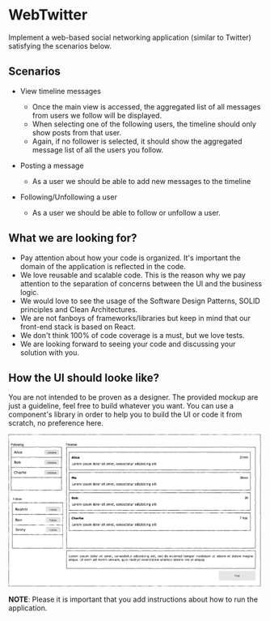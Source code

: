 WebTwitter
========================
  
Implement a web-based social networking application (similar to Twitter) satisfying the scenarios below.
 
<h2>Scenarios</h2> 

- View timeline messages 
    * Once the main view is accessed, the aggregated list of all messages from users we follow will be displayed.
    * When selecting one of the following users, the timeline should only show posts from that user.
    * Again, if no follower is selected, it should show the aggregated message list of all the users you follow.
 
 
- Posting a message 
    * As a user we should be able to add new messages to the timeline 
 
 
- Following/Unfollowing a user 
    * As a user we should be able to follow or unfollow a user.


<h2>What we are looking for?</h2>
 
* Pay attention about how your code is organized. It's important the domain of the application is reflected in the code.
* We love reusable and scalable code. This is the reason why we pay attention to the separation of concerns between the UI and the business logic.
* We would love to see the usage of the Software Design Patterns, SOLID principles and Clean Architectures.
* We are not fanboys of frameworks/libraries but keep in mind that our front-end stack is based on React.
* We don't think 100% of code coverage is a must, but we love tests.
* We are looking forward to seeing your code and discussing your solution with you.

<h2>How the UI should looke like?</h2>
You are not intended to be proven as a designer. The provided mockup are just a guideline, feel free to build whatever you want. You can use a component's library in order to help you to build the UI or code it from scratch, no preference here.


![View the wall](resources/wireframe.png)
 
 
**NOTE**: Please it is important that you add instructions about how to run the application.
 
 
 

